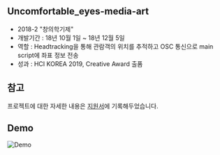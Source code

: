 ## Uncomfortable_eyes-media-art
- 2018-2 "창의학기제"
- 개발기간 : 18년 10월 1일 ~ 18년 12월 5일 
- 역할 : Headtracking을 통해 관람객의 위치를 추적하고 OSC 통신으로 main script에 좌표 정보 전송 
- 성과 : HCI KOREA 2019, Creative Award 출품 

## 참고
프로젝트에 대한 자세한 내용은 [지원서](https://github.com/Hongiee2/Uncomfortable_eyes-media-art/blob/master/HCI2019CreativeAward%20%EC%A7%80%EC%9B%90%EC%84%9C_%EC%84%B8%EC%A2%85%EB%8C%80%ED%95%99%EA%B5%90%20%EB%B6%88%ED%8E%B8%ED%95%9C%20%EC%8B%9C%EC%84%A0%ED%8C%80.doc)에 기록해두었습니다.

## Demo

![Demo](./Demo.gif)
